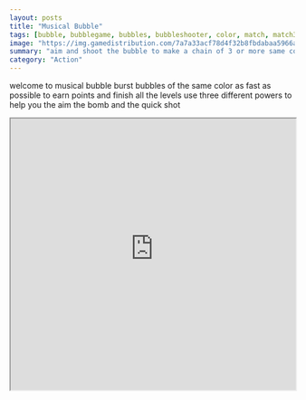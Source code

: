 ```yaml
---
layout: posts
title: "Musical Bubble"
tags: [bubble, bubblegame, bubbles, bubbleshooter, color, match, match3, match, 3, matching, shooter, free, online, games, oyna, game, free, games, play, play, games]
image: "https://img.gamedistribution.com/7a7a33acf78d4f32b8fbdabaa5966a44-1280x550.jpeg"
summary: "aim and shoot the bubble to make a chain of 3 or more same color bubbles  free online games oyna game free games play play games"
category: "Action"
---
```


welcome to musical bubble burst bubbles of the same color as fast as possible to earn points and finish all the levels use three different powers to help you the aim the bomb and the quick shot

<iframe width="100%" height="480px;" src="https://html5.gamedistribution.com/7a7a33acf78d4f32b8fbdabaa5966a44/"></iframe>